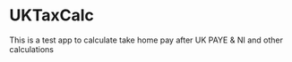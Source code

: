 # UKTaxCalc

This is a test app to calculate take home pay after UK PAYE & NI and other calculations
